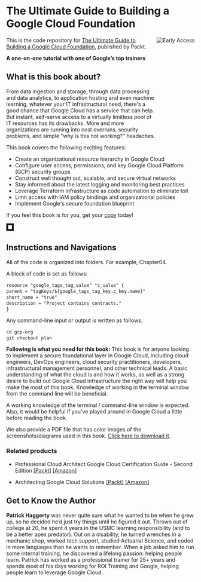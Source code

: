 # The Ultimate Guide to Building a Google Cloud Foundation

<a href="https://www.packtpub.com/cloud-networking/the-ultimate-guide-to-google-cloud-foundation?utm_source=github&utm_medium=repository&utm_campaign=9781803240855"><img src="https://static.packt-cdn.com/products/9781849517768/cover/smaller" alt="Early Access" height="256px" align="right"></a>

This is the code repository for [The Ultimate Guide to Building a Google Cloud Foundation](https://www.packtpub.com/cloud-networking/the-ultimate-guide-to-google-cloud-foundation?utm_source=github&utm_medium=repository&utm_campaign=9781803240855), published by Packt.

**A one-on-one tutorial with one of Google’s top trainers**

## What is this book about?
From data ingestion and storage, through data processing and data analytics, to application hosting and even machine learning, whatever your IT infrastructural need, there's a good chance that Google Cloud has a service that can help. But instant, self-serve access to a virtually limitless pool of IT resources has its drawbacks. More and more organizations are running into cost overruns, security problems, and simple "why is this not working?" headaches. 

This book covers the following exciting features:
* Create an organizational resource hierarchy in Google Cloud
* Configure user access, permissions, and key Google Cloud Platform (GCP) security groups
* Construct well thought out, scalable, and secure virtual networks
* Stay informed about the latest logging and monitoring best practices
* Leverage Terraform infrastructure as code automation to eliminate toil
* Limit access with IAM policy bindings and organizational policies
* Implement Google's secure foundation blueprint

If you feel this book is for you, get your [copy](https://www.amazon.com/dp/1803240857) today!

<a href="https://www.packtpub.com/?utm_source=github&utm_medium=banner&utm_campaign=GitHubBanner"><img src="https://raw.githubusercontent.com/PacktPublishing/GitHub/master/GitHub.png" 
alt="https://www.packtpub.com/" border="5" /></a>

## Instructions and Navigations
All of the code is organized into folders. For example, Chapter04.

A block of code is set as follows:
```
resource "google_tags_tag_value" "c_value" {
parent = "tagKeys/${google_tags_tag_key.c_key.name}"
short_name = "true"
description = "Project contains contracts."
}
```

Any command-line input or output is written as follows:
```
cd gcp-org
git checkout plan
```

**Following is what you need for this book:**
This book is for anyone looking to implement a secure foundational layer in Google Cloud, including cloud engineers, DevOps engineers, cloud security practitioners, developers, infrastructural management personnel, and other technical leads. A basic understanding of what the cloud is and how it works, as well as a strong desire to build out Google Cloud infrastructure the right way will help you make the most of this book. Knowledge of working in the terminal window from the command line will be beneficial.

A working knowledge of the terminal / command-line window is expected. Also, it would be helpful if you’ve played around in Google Cloud a little before reading the book.

We also provide a PDF file that has color images of the screenshots/diagrams used in this book. [Click here to download it](https://packt.link/FLbGs).

### Related products
* Professional Cloud Architect Google Cloud Certification Guide - Second Edition [[Packt]](https://www.packtpub.com/product/professional-cloud-architect-google-cloud-certification-guide-second-edition/9781801812290?utm_source=github&utm_medium=repository&utm_campaign=9781801812290) [[Amazon]](https://www.amazon.com/dp/1801812292)

* Architecting Google Cloud Solutions [[Packt]](https://www.packtpub.com/product/architecting-google-cloud-solutions/9781800563308?utm_source=github&utm_medium=repository&utm_campaign=9781800563308) [[Amazon]](https://www.amazon.com/dp/1800563302)

## Get to Know the Author
**Patrick Haggerty**
was never quite sure what he wanted to be when he grew up, so he decided he’d just try things until he figured it out. Thrown out of college at 20, he spent 4 years in the USMC learning responsibility (and to be a better apex predator). Out on a disability, he turned wrenches in a mechanic shop, worked tech support, studied Actuarial Science, and coded in more languages than he wants to remember. When a job asked him to run some internal training, he discovered a lifelong passion: helping people learn.
Patrick has worked as a professional trainer for 25+ years and spends most of his days working for ROI Training and Google, helping people learn to leverage Google Cloud.
